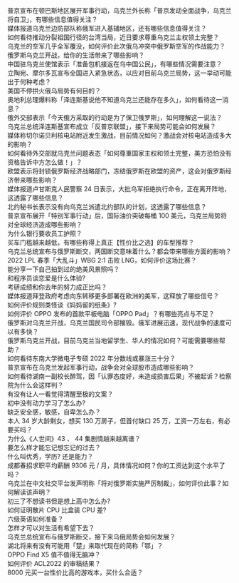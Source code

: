 普京宣布在顿巴斯地区展开军事行动，乌克兰外长称「普京发动全面战争，乌克兰将自卫」，有哪些信息值得关注？  
媒体报道乌克兰边防部队称俄军进入基辅地区，还有哪些信息值得关注？  
如何看待推动分裂祖国行径的台湾当局，近日要求尊重乌克兰主权领土完整？  
乌克兰的空军几乎全军覆没，如何评价此次俄乌冲突中俄罗斯空军的作战能力？  
俄罗斯乌克兰开战，给你的生活带来了哪些影响？  
中国驻乌克兰使馆表示「准备包机接返在乌中国公民」，有哪些情况需要注意？  
立陶宛、摩尔多瓦宣布全国进入紧急状态，以应对目前乌克兰局势，这一举动可能出于何种考虑？  
美国不停拱火俄乌局势有何目的？  
奥地利总理爆料称「泽连斯基说他不知道乌克兰还能存在多久」，如何看待这一消息？  
俄外交部表示「今天俄方采取的行动是为了保卫俄罗斯」，如何理解这一说法？  
乌克兰总统泽连斯基宣布成立「反普京联盟」，接下来局势可能会如何发展？  
媒体称切尔诺贝利核电站附近发生激战，目前情况如何？激战会对核电站造成多大的影响？  
如何看待外交部就乌克兰问题表态「如何尊重国家主权和领土完整，美方恐怕没有资格告诉中方怎么做！」？  
欧盟表示将封锁俄罗斯经济战略部门，冻结俄罗斯在欧盟的资产，这会对俄罗斯经济带来哪些影响？  
媒体报道卢甘斯克人民警察 24 日表示，大批乌军拒绝执行命令，正在离开阵地，这透露了哪些信息？  
北约秘书长表示没有向乌克兰派遣北约部队的计划，这透露了哪些信息？  
普京宣布展开「特别军事行动」后，国际油价突破每桶 100 美元，乌克兰局势将对全球经济造成哪些影响？  
为什么银行要收员工护照？  
买车门槛越来越低，有哪些称得上真正【性价比之选】的车型推荐？  
乌克兰总统宣布与俄罗斯断交，两国断交意味着什么？都会带来哪些方面的影响？  
2022 LPL 春季「大乱斗」WBG 2:1 击败 LNG，如何评价这场比赛？  
能分享一下自己拍到过的绝美风景照吗？  
和程序员谈恋爱是什么体验?  
考研成绩和你去年的努力成正比吗？  
媒体报道拜登政府考虑向东转移更多部署在欧洲的美军，这释放了哪些信号？  
如何评价规则类怪谈《妈妈留的纸条》?  
如何评价 OPPO 发布的首款平板电脑「OPPO Pad」？有哪些亮点与不足？  
俄罗斯对乌克兰开战，乌克兰国民司令部摧毁。俄军进展迅速，现代战争的速度可以有多快？  
俄罗斯乌克兰开战，目前乌克兰当地留学生、华人的情况如何？可能需要哪些帮助？  
如何看待东南大学微电子专硕 2022 年分数线或暴涨三十分？  
普京宣布在乌克兰发起军事行动，战争会对全球股市造成哪些影响？  
如何看待湖南一副校长醉驾，因「认罪态度好，未造成损害后果」不被起诉？检察院为什么会这样判？  
有没有让人一看觉得清醒至极的文案？  
初中没有动力学习了怎么办?  
缺乏安全感，敏感，自卑怎么办？  
本人 34 岁大龄剩女，想买 130 万房子，但首付缺口 25 万，工资一万左右，有必要买吗？  
为什么《人世间》43 、 44 集剧情越来越离谱？  
要怎么样才能忘记想忘记的过去？  
什么叫优秀，学历? 还是能力？  
成都春招求职平均薪酬 9306 元 / 月，具体情况如何？你的工资达到这个水平了吗？  
乌克兰在中文社交平台发声明称「将对俄罗斯实施严厉制裁」，如何评价此事？如何解读该声明？  
初三了不想读书但是想上高中怎么办?  
如何证明散片 CPU 比盒装 CPU 差?  
六级英语如何准备？  
怎样才可以对生活有希望下去？  
乌克兰总统宣布与俄罗斯断交，接下来乌俄局势会如何发展？  
湖北将来有没有可能用「楚」来取代现在的简称「鄂」？  
OPPO Find X5 值不值得无脑冲？  
如何评价 ACL2022 的审稿结果？  
8000 元买一台性价比高的游戏本，买什么合适？  
